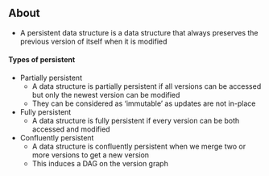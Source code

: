 ## About
  - A persistent data structure is a data structure that always preserves the previous version of itself when it is modified

#### Types of persistent
  - Partially persistent
    - A data structure is partially persistent if all versions can be accessed but only the newest version can be modified
    - They can be considered as ‘immutable’ as updates are not in-place
  - Fully persistent
    - A data structure is fully persistent if every version can be both accessed and modified
  - Confluently persistent
    - A data structure is confluently persistent when we merge two or more versions to get a new version
    - This induces a DAG on the version graph


